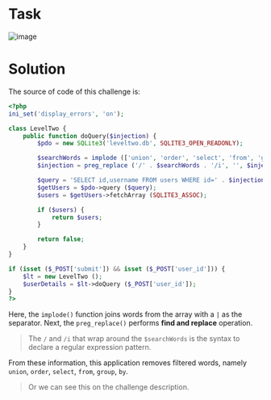 # Task
![image](https://user-images.githubusercontent.com/44528004/132695985-bdd36389-247f-4795-b05e-527c431abfea.png)

# Solution
The source of code of this challenge is:
```php
<?php
ini_set('display_errors', 'on');

class LevelTwo {
    public function doQuery($injection) {
        $pdo = new SQLite3('leveltwo.db', SQLITE3_OPEN_READONLY);

        $searchWords = implode (['union', 'order', 'select', 'from', 'group', 'by'], '|');
        $injection = preg_replace ('/' . $searchWords . '/i', '', $injection);

        $query = 'SELECT id,username FROM users WHERE id=' . $injection . ' LIMIT 1';
        $getUsers = $pdo->query ($query);
        $users = $getUsers->fetchArray (SQLITE3_ASSOC);

        if ($users) {
            return $users;
        }

        return false;
    }
}

if (isset ($_POST['submit']) && isset ($_POST['user_id'])) {
    $lt = new LevelTwo ();
    $userDetails = $lt->doQuery ($_POST['user_id']);
}
?>
```

Here, the `implode()` function joins words from the array with a `|` as the separator. Next, the `preg_replace()` performs **find and replace** operation.
> The `/` and `/i` that wrap around the `$searchWords` is the syntax to declare a regular expression pattern. 

From these information, this application removes filtered words, namely `union`, `order`, `select`, `from`, `group`, `by`.
> Or we can see this on the challenge description.

